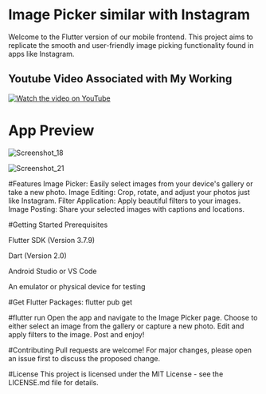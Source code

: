 # Image Picker similar with Instagram
Welcome to the Flutter version of our mobile frontend. This project aims to replicate the smooth and user-friendly image picking functionality found in apps like Instagram.

## Youtube Video Associated with My Working

[![Watch the video on YouTube](https://img.youtube.com/vi/NQH_n1Q/maxresdefault.jpg)](https://youtu.be/NAj0n1Q)


# App Preview

![Screenshot_18](https://github.com/stuartgregorysharpe/Image.Picker.using.flutter.instagram/assets/137684294/6277ee17-105c-4a7a-bdca-cfde9dbbbe2f)

![Screenshot_21](https://github.com/stuartgregorysharpe/Image.Picker.using.flutter.instagram/assets/137684294/cc5a7796-4005-4b74-89ad-3c198aa3aa0f)



#Features
Image Picker: Easily select images from your device's gallery or take a new photo.
Image Editing: Crop, rotate, and adjust your photos just like Instagram.
Filter Application: Apply beautiful filters to your images.
Image Posting: Share your selected images with captions and locations.

#Getting Started
Prerequisites

Flutter SDK (Version 3.7.9)

Dart (Version 2.0)

Android Studio or VS Code

An emulator or physical device for testing


#Get Flutter Packages:
flutter pub get


#flutter run
Open the app and navigate to the Image Picker page.
Choose to either select an image from the gallery or capture a new photo.
Edit and apply filters to the image.
Post and enjoy!

#Contributing
Pull requests are welcome! For major changes, please open an issue first to discuss the proposed change.

#License
This project is licensed under the MIT License - see the LICENSE.md file for details.


